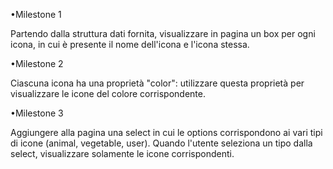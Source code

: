 •Milestone 1

Partendo dalla struttura dati fornita, visualizzare in pagina un box per ogni icona, in cui è presente il nome dell'icona e l'icona stessa.

•Milestone 2

Ciascuna icona ha una proprietà "color": utilizzare questa proprietà per visualizzare le icone del colore corrispondente.

•Milestone 3

Aggiungere alla pagina una select in cui le options corrispondono ai vari tipi di icone (animal, vegetable, user). Quando l'utente seleziona un tipo dalla select, visualizzare solamente le icone corrispondenti.
